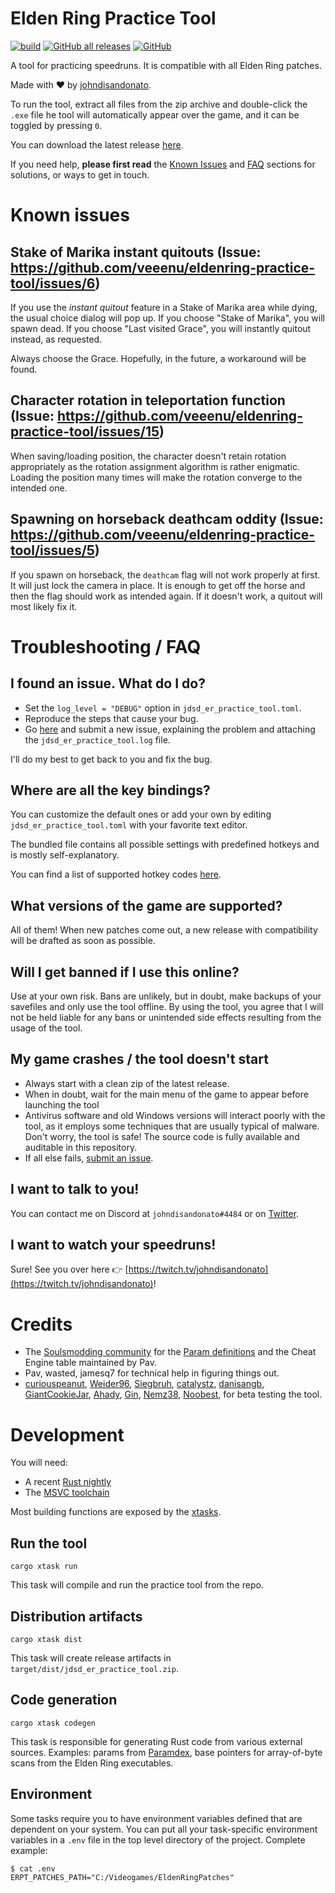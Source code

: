 # Elden Ring Practice Tool

[![build](https://github.com/veeenu/eldenring-practice-tool/actions/workflows/build.yml/badge.svg)](https://github.com/veeenu/eldenring-practice-tool/actions)
[![GitHub all releases](https://img.shields.io/github/downloads/veeenu/eldenring-practice-tool/total)](https://github.com/veeenu/eldenring-practice-tool/releases/latest)
[![GitHub](https://img.shields.io/github/license/veeenu/eldenring-practice-tool)](https://github.com/veeenu/eldenring-practice-tool/blob/main/LICENSE)

A tool for practicing speedruns. It is compatible with all Elden Ring patches.

Made with ❤️ by [johndisandonato](https://twitch.tv/johndisandonato).

To run the tool, extract all files from the zip archive and double-click the
`.exe` file he tool will automatically appear over the game, and it can be
toggled by pressing `0`.

You can download the latest release [here](https://github.com/veeenu/eldenring-practice-tool/releases/latest).

If you need help, **please first read** the [Known Issues](#known-issues) and [FAQ](#troubleshooting--faq) sections for
solutions, or ways to get in touch.

# Known issues

## Stake of Marika instant quitouts (Issue: https://github.com/veeenu/eldenring-practice-tool/issues/6)

If you use the *instant quitout* feature in a Stake of Marika area while dying, the usual choice dialog will pop up.
If you choose "Stake of Marika", you will spawn dead. If you choose "Last visited Grace", you will
instantly quitout instead, as requested.

Always choose the Grace. Hopefully, in the future, a workaround will be found.

## Character rotation in teleportation function (Issue: https://github.com/veeenu/eldenring-practice-tool/issues/15)

When saving/loading position, the character doesn't retain rotation appropriately as the rotation
assignment algorithm is rather enigmatic. Loading the position many times will make the rotation
converge to the intended one.

## Spawning on horseback deathcam oddity (Issue: https://github.com/veeenu/eldenring-practice-tool/issues/5)

If you spawn on horseback, the `deathcam` flag will not work properly at first.
It will just lock the camera in place. It is enough to get off the horse and then the
flag should work as intended again. If it doesn't work, a quitout will most likely fix it.

# Troubleshooting / FAQ

## I found an issue. What do I do?

- Set the `log_level = "DEBUG"` option in `jdsd_er_practice_tool.toml`.
- Reproduce the steps that cause your bug.
- Go [here](https://github.com/veeenu/eldenring-practice-tool/issues/new)
  and submit a new issue, explaining the problem and attaching the
  `jdsd_er_practice_tool.log` file.

I'll do my best to get back to you and fix the bug.

## Where are all the key bindings?

You can customize the default ones or add your own by editing
`jdsd_er_practice_tool.toml` with your favorite text editor.

The bundled file contains all possible settings with predefined hotkeys and is
mostly self-explanatory.

You can find a list of supported hotkey codes [here](https://github.com/veeenu/darksoulsiii-practice-tool/blob/7aa6ac33c6f155d35d0fa99ab100c8caa13913f9/practice-tool/src/util/vk.rs#L15-L186).

## What versions of the game are supported?

All of them! When new patches come out, a new release with compatibility will be drafted as soon as possible.

## Will I get banned if I use this online?

Use at your own risk. Bans are unlikely, but in doubt, make backups of your savefiles and only use the tool offline.
By using the tool, you agree that I will not be held liable for any bans or unintended side effects resulting from the usage of the tool.

## My game crashes / the tool doesn't start

- Always start with a clean zip of the latest release.
- When in doubt, wait for the main menu of the game to appear before launching the tool
- Antivirus software and old Windows versions will interact poorly with the tool, as it
  employs some techniques that are usually typical of malware. Don't worry, the tool is
  safe! The source code is fully available and auditable in this repository.
- If all else fails, [submit an issue](#i-found-an-issue-what-do-i-do).

## I want to talk to you!

You can contact me on Discord at `johndisandonato#4484` or on [Twitter](https://twitter.com/johndisandonato).

## I want to watch your speedruns!

Sure! See you over here 👉 [https://twitch.tv/johndisandonato](https://twitch.tv/johndisandonato)!

# Credits

- The [Soulsmodding community](http://soulsmodding.wikidot.com/) for the
  [Param definitions](https://github.com/soulsmods/Paramdex) and the
  Cheat Engine table maintained by Pav.
- Pav, wasted, jamesq7 for technical help in figuring things out.
- [curiouspeanut](https://twitch.tv/curiouspeanut), [Weider96](https://twitch.tv/weider96),
  [Siegbruh](https://twitch.tv/siegbruh), [catalystz](https://twitch.tv/catalystz),
  [danisangb](https://twitch.tv/danisangb), [GiantCookieJar](https://twitch.tv/GiantCookieJar),
  [Ahady](https://twitch.tv/ahady), [Gin](https://twitch.tv/g1nnz),
  [Nemz38](https://twitch.tv/nemz38), [Noobest](https://twitch.tv/noobest),
  for beta testing the tool.

# Development

You will need:

- A recent [Rust nightly](https://rustup.rs/)
- The [MSVC toolchain](https://visualstudio.microsoft.com/vs/features/cplusplus/)

Most building functions are exposed by the [xtasks](https://github.com/matklad/cargo-xtask).

## Run the tool

```
cargo xtask run
```

This task will compile and run the practice tool from the repo.

## Distribution artifacts

```
cargo xtask dist
```

This task will create release artifacts in `target/dist/jdsd_er_practice_tool.zip`.

## Code generation

```
cargo xtask codegen
```

This task is responsible for generating Rust code from various external sources.
Examples: params from [Paramdex](https://github.com/soulsmods/Paramdex), base pointers for
array-of-byte scans from the Elden Ring executables.

## Environment

Some tasks require you to have environment variables defined that are dependent on your system.
You can put all your task-specific environment variables in a `.env` file in the top level directory
of the project. Complete example:

```
$ cat .env
ERPT_PATCHES_PATH="C:/Videogames/EldenRingPatches"
```
